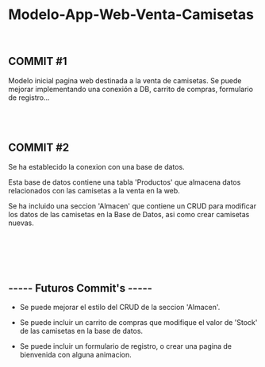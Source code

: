 # Modelo-App-Web-Venta-Camisetas
<br>
<h2> COMMIT #1 </h2>
Modelo inicial pagina web destinada a la venta de camisetas. Se puede mejorar implementando una conexión a DB, carrito de compras,
formulario de registro...


<br>
<br>
<br>
<br>

<h2> COMMIT #2 </h2>
Se ha establecido la conexion con una base de datos. 

Esta base de datos contiene una tabla 'Productos' que almacena datos relacionados con las camisetas a la venta en la web. 

Se ha incluido una seccion 'Almacen' que contiene un CRUD para modificar los datos de las camisetas en la Base de Datos,
asi como crear camisetas nuevas.


<br>
<br>
<br>
<br>
<h2>----- Futuros Commit's -----</h2>

  - Se puede mejorar el estilo del CRUD de la seccion 'Almacen'.
   
  - Se puede incluir un carrito de compras que modifique el valor de 'Stock' de las camisetas en la base de datos.
  
  - Se puede incluir un formulario de registro, o crear una pagina de bienvenida con alguna animacion.

